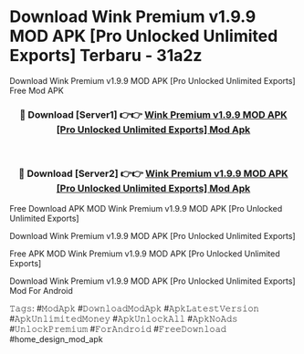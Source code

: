 # Download Wink Premium v1.9.9 MOD APK [Pro Unlocked Unlimited Exports] Terbaru - 31a2z
Download Wink Premium v1.9.9 MOD APK [Pro Unlocked Unlimited Exports] Free Mod APK

<div align="center">
<h3>🔴 Download [Server1] 👉👉 <a href="https://apk-comot.site?title=Wink_Premium_v1.9.9_MOD_APK_[Pro_Unlocked_Unlimited_Exports]">Wink Premium v1.9.9 MOD APK [Pro Unlocked Unlimited Exports] Mod Apk</a></h3><br>

<h3>🔴 Download [Server2] 👉👉 <a href="https://apk-comot.site?title=Wink_Premium_v1.9.9_MOD_APK_[Pro_Unlocked_Unlimited_Exports]">Wink Premium v1.9.9 MOD APK [Pro Unlocked Unlimited Exports] Mod Apk</a></h3>
</div>


Free Download APK MOD Wink Premium v1.9.9 MOD APK [Pro Unlocked Unlimited Exports]

Download Wink Premium v1.9.9 MOD APK [Pro Unlocked Unlimited Exports] 

Free APK MOD Wink Premium v1.9.9 MOD APK [Pro Unlocked Unlimited Exports] 

Download Wink Premium v1.9.9 MOD APK [Pro Unlocked Unlimited Exports] Mod For Android

𝚃𝚊𝚐𝚜: #𝙼𝚘𝚍𝙰𝚙𝚔 #𝙳𝚘𝚠𝚗𝚕𝚘𝚊𝚍𝙼𝚘𝚍𝙰𝚙𝚔 #𝙰𝚙𝚔𝙻𝚊𝚝𝚎𝚜𝚝𝚅𝚎𝚛𝚜𝚒𝚘𝚗 #𝙰𝚙𝚔𝚄𝚗𝚕𝚒𝚖𝚒𝚝𝚎𝚍𝙼𝚘𝚗𝚎𝚢 #𝙰𝚙𝚔𝚄𝚗𝚕𝚘𝚌𝚔𝙰𝚕𝚕 #𝙰𝚙𝚔𝙽𝚘𝙰𝚍𝚜 #𝚄𝚗𝚕𝚘𝚌𝚔𝙿𝚛𝚎𝚖𝚒𝚞𝚖 #𝙵𝚘𝚛𝙰𝚗𝚍𝚛𝚘𝚒𝚍 #𝙵𝚛𝚎𝚎𝙳𝚘𝚠𝚗𝚕𝚘𝚊𝚍 #home_design_mod_apk